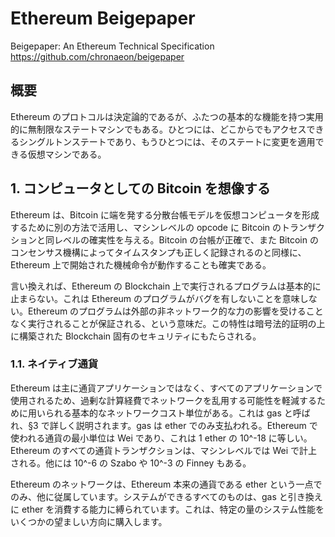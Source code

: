 # Ethereum Beigepaper

Beigepaper: An Ethereum Technical Specification
https://github.com/chronaeon/beigepaper

## 概要

Ethereum のプロトコルは決定論的であるが、ふたつの基本的な機能を持つ実用的に無制限なステートマシンでもある。ひとつには、どこからでもアクセスできるシングルトンステートであり、もうひとつには、そのステートに変更を適用できる仮想マシンである。

## 1. コンピュータとしての Bitcoin を想像する

Ethereum は、Bitcoin に端を発する分散台帳モデルを仮想コンピュータを形成するために別の方法で活用し、マシンレベルの opcode に Bitcoin のトランザクションと同レベルの確実性を与える。Bitcoin の台帳が正確で、また Bitcoin のコンセンサス機構によってタイムスタンプも正しく記録されるのと同様に、Ethereum 上で開始された機械命令が動作することも確実である。

言い換えれば、Ethereum の Blockchain 上で実行されるプログラムは基本的に止まらない。これは Ethereum のプログラムがバグを有しないことを意味しない。Ethereum のプログラムは外部の非ネットワーク的な力の影響を受けることなく実行されることが保証される、という意味だ。この特性は暗号法的証明の上に構築された Blockchain 固有のセキュリティにもたらされる。

### 1.1. ネイティブ通貨

Ethereum は主に通貨アプリケーションではなく、すべてのアプリケーションで使用されるため、過剰な計算経費でネットワークを乱用する可能性を軽減するために用いられる基本的なネットワークコスト単位がある。これは gas と呼ばれ、§3 で詳しく説明されます。gas は ether でのみ支払われる。Ethereum で使われる通貨の最小単位は Wei であり、これは 1 ether の 10^-18 に等しい。Ethereum のすべての通貨トランザクションは、マシンレベルでは Wei で計上される。他には 10^-6 の Szabo や 10^-3 の Finney もある。

Ethereum のネットワークは、Ethereum 本来の通貨である ether という一点でのみ、他に従属しています。システムができるすべてのものは、gas と引き換えに ether を消費する能力に縛られています。これは、特定の量のシステム性能をいくつかの望ましい方向に購入します。
